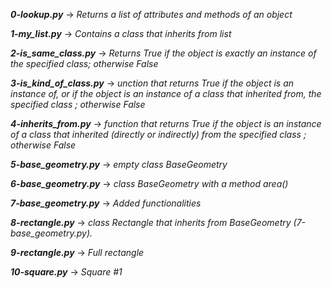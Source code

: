 ***0-lookup.py*** -> *Returns a list of attributes and methods of an object*

***1-my_list.py*** -> *Contains a class that inherits from list*

***2-is_same_class.py*** -> *Returns True if the object is exactly an instance of the specified class; otherwise False*

***3-is_kind_of_class.py*** -> *unction that returns True if the object is an instance of, or if the object is an instance of a class that inherited from, the specified class ; otherwise False*

***4-inherits_from.py*** -> *function that returns True if the object is an instance of a class that inherited (directly or indirectly) from the specified class ; otherwise False*

***5-base_geometry.py*** -> *empty class BaseGeometry*

***6-base_geometry.py*** -> *class BaseGeometry with a method area()*

***7-base_geometry.py*** -> *Added functionalities*

***8-rectangle.py*** -> *class Rectangle that inherits from BaseGeometry (7-base_geometry.py).*

***9-rectangle.py*** -> *Full rectangle*

***10-square.py*** -> *Square #1*
